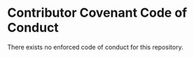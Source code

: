 # Contributor Covenant Code of Conduct

There exists no enforced code of conduct for this repository.
